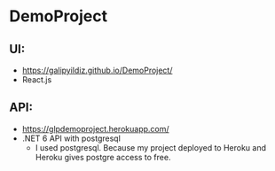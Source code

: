 # DemoProject

## UI:
- https://galipyildiz.github.io/DemoProject/
- React.js
## API:
- https://glpdemoproject.herokuapp.com/
- .NET 6 API with postgresql
  - I used postgresql. Because my project deployed to Heroku and Heroku gives postgre access to free.
